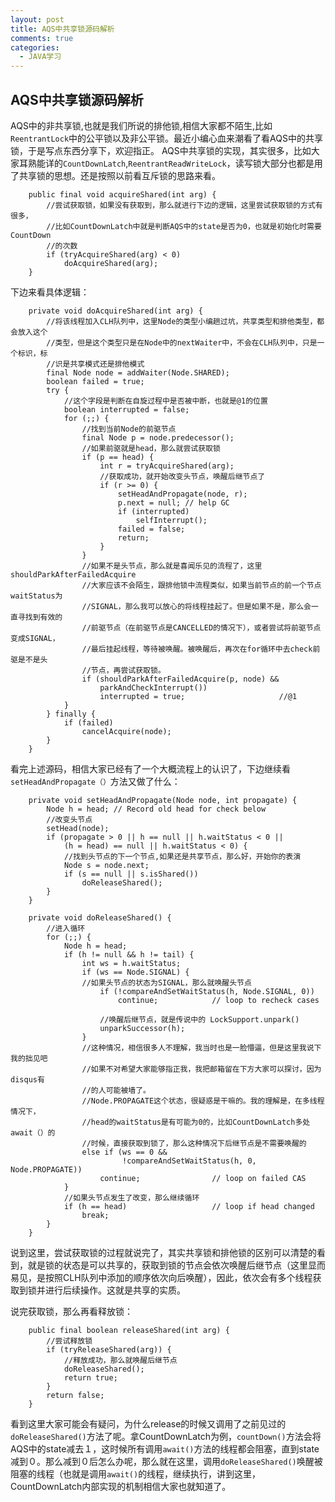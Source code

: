 ```yaml
---
layout: post
title: AQS中共享锁源码解析
comments: true
categories:
  - JAVA学习
---
```


## AQS中共享锁源码解析
AQS中的非共享锁,也就是我们所说的排他锁,相信大家都不陌生,比如`ReentrantLock`中的公平锁以及非公平锁。最近小编心血来潮看了看AQS中的共享锁，于是写点东西分享下，欢迎指正。
AQS中共享锁的实现，其实很多，比如大家耳熟能详的`CountDownLatch`,`ReentrantReadWriteLock`，读写锁大部分也都是用了共享锁的思想。还是按照以前看互斥锁的思路来看。

```
	public final void acquireShared(int arg) {
		//尝试获取锁，如果没有获取到，那么就进行下边的逻辑，这里尝试获取锁的方式有很多，
        //比如CountDownLatch中就是判断AQS中的state是否为0，也就是初始化时需要CountDown
        //的次数
        if (tryAcquireShared(arg) < 0)
            doAcquireShared(arg);
    }
```
下边来看具体逻辑：
```
    private void doAcquireShared(int arg) {
    	//将该线程加入CLH队列中，这里Node的类型小编趟过坑，共享类型和排他类型，都会放入这个
        //类型，但是这个类型只是在Node中的nextWaiter中，不会在CLH队列中，只是一个标识，标
        //识是共享模式还是排他模式
        final Node node = addWaiter(Node.SHARED);
        boolean failed = true;
        try {
        	//这个字段是判断在自旋过程中是否被中断，也就是@1的位置
            boolean interrupted = false;
            for (;;) {
            	//找到当前Node的前驱节点
                final Node p = node.predecessor();
                //如果前驱就是head，那么就尝试获取锁
                if (p == head) {
                    int r = tryAcquireShared(arg);
                    //获取成功，就开始改变头节点，唤醒后继节点了
                    if (r >= 0) {
                        setHeadAndPropagate(node, r);
                        p.next = null; // help GC
                        if (interrupted)
                            selfInterrupt();
                        failed = false;
                        return;
                    }
                }
                //如果不是头节点，那么就是喜闻乐见的流程了，这里shouldParkAfterFailedAcquire
                //大家应该不会陌生，跟排他锁中流程类似，如果当前节点的前一个节点waitStatus为
                //SIGNAL，那么我可以放心的将线程挂起了。但是如果不是，那么会一直寻找到有效的
                //前驱节点（在前驱节点是CANCELLED的情况下），或者尝试将前驱节点变成SIGNAL，
                //最后挂起线程，等待被唤醒。被唤醒后，再次在for循环中去check前驱是不是头
                //节点，再尝试获取锁。
                if (shouldParkAfterFailedAcquire(p, node) &&
                    parkAndCheckInterrupt())
                    interrupted = true;                     //@1
            }
        } finally {
            if (failed)
                cancelAcquire(node);
        }
    }

```
看完上述源码，相信大家已经有了一个大概流程上的认识了，下边继续看`setHeadAndPropagate（）`方法又做了什么：
```
    private void setHeadAndPropagate(Node node, int propagate) {
        Node h = head; // Record old head for check below
        //改变头节点
        setHead(node);
        if (propagate > 0 || h == null || h.waitStatus < 0 ||
            (h = head) == null || h.waitStatus < 0) {
            //找到头节点的下一个节点,如果还是共享节点，那么好，开始你的表演
            Node s = node.next;
            if (s == null || s.isShared())
                doReleaseShared();
        }
    }
```
```
    private void doReleaseShared() {
		//进入循环
        for (;;) {
            Node h = head;
            if (h != null && h != tail) {
                int ws = h.waitStatus;
                if (ws == Node.SIGNAL) {
                //如果头节点的状态为SIGNAL，那么就唤醒头节点
                    if (!compareAndSetWaitStatus(h, Node.SIGNAL, 0))
                        continue;            // loop to recheck cases

                    //唤醒后继节点，就是传说中的 LockSupport.unpark()
                    unparkSuccessor(h);
                }
                //这种情况，相信很多人不理解，我当时也是一脸懵逼，但是这里我说下我的拙见吧
                //如果不对希望大家能够指正我，我把邮箱留在下方大家可以探讨，因为disqus有
                //的人可能被墙了。
                //Node.PROPAGATE这个状态，很疑惑是干嘛的。我的理解是，在多线程情况下，
                //head的waitStatus是有可能为0的，比如CountDownLatch多处await（）的
                //时候，直接获取到锁了，那么这种情况下后继节点是不需要唤醒的
                else if (ws == 0 &&
                         !compareAndSetWaitStatus(h, 0, Node.PROPAGATE))
                    continue;                // loop on failed CAS
            }
            //如果头节点发生了改变，那么继续循环
            if (h == head)                   // loop if head changed
                break;
        }
    }
```
说到这里，尝试获取锁的过程就说完了，其实共享锁和排他锁的区别可以清楚的看到，就是锁的状态是可以共享的，获取到锁的节点会依次唤醒后继节点（这里显而易见，是按照CLH队列中添加的顺序依次向后唤醒），因此，依次会有多个线程获取到锁并进行后续操作。这就是共享的实质。

说完获取锁，那么再看释放锁：
```
    public final boolean releaseShared(int arg) {
        //尝试释放锁
        if (tryReleaseShared(arg)) {
            //释放成功，那么就唤醒后继节点
            doReleaseShared();
            return true;
        }
        return false;
    }

```
看到这里大家可能会有疑问，为什么release的时候又调用了之前见过的`doReleaseShared()`方法了呢。拿CountDownLatch为例，`countDown()`方法会将AQS中的state减去１，这时候所有调用`await()`方法的线程都会阻塞，直到state减到０。那么减到０后怎么办呢，那么就在这里，调用`doReleaseShared()`唤醒被阻塞的线程（也就是调用`await()`的线程，继续执行，讲到这里，CountDownLatch内部实现的机制相信大家也就知道了。